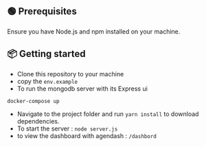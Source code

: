 ## 🟢 Prerequisites

Ensure you have Node.js and npm installed on your machine. 

## 📦 Getting started

- Clone this repository to your machine
-  copy the `env.example`
- To run the mongodb server with its Express ui

```shell
docker-compose up
```

- Navigate to the project folder and run `yarn install` to download dependencies.
- To start the server : `node server.js`
- to view the dashboard with agendash : `/dashbord`

